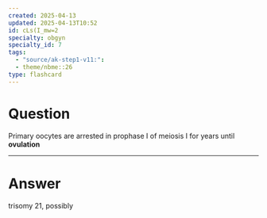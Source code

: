 ```yaml
---
created: 2025-04-13
updated: 2025-04-13T10:52
id: cLs(I_mw=2
specialty: obgyn
specialty_id: 7
tags:
  - "source/ak-step1-v11:": 
  - theme/nbme::26
type: flashcard
---
```


# Question
Primary oocytes are arrested in prophase I of meiosis I for years until **ovulation**

---

# Answer
trisomy 21, possibly